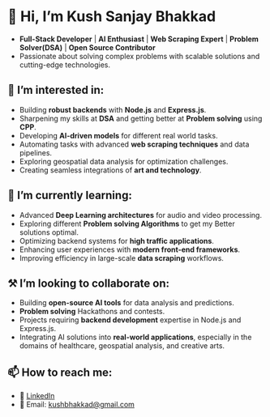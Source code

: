 # 👋 Hi, I’m Kush Sanjay Bhakkad  

- **Full-Stack Developer** | **AI Enthusiast** | **Web Scraping Expert** | **Problem Solver(DSA)** | **Open Source Contributor**
- Passionate about solving complex problems with scalable solutions and cutting-edge technologies.  

## 👀 I’m interested in:  
- Building **robust backends** with **Node.js** and **Express.js**.
- Sharpening my skills at **DSA** and getting better at **Problem solving** using **CPP**. 
- Developing **AI-driven models** for different real world tasks.
- Automating tasks with advanced **web scraping techniques** and data pipelines.  
- Exploring geospatial data analysis for optimization challenges.  
- Creating seamless integrations of **art and technology**.  

## 🌱 I’m currently learning:  
- Advanced **Deep Learning architectures** for audio and video processing.
- Exploring different **Problem solving Algorithms** to get my Better solutions optimal.
- Optimizing backend systems for **high traffic applications**.  
- Enhancing user experiences with **modern front-end frameworks**.  
- Improving efficiency in large-scale **data scraping** workflows.  

## ⚒️ I’m looking to collaborate on:  
- Building **open-source AI tools** for data analysis and predictions.
- **Problem solving** Hackathons and contests. 
- Projects requiring **backend development** expertise in Node.js and Express.js.  
- Integrating AI solutions into **real-world applications**, especially in the domains of healthcare, geospatial analysis, and creative arts.  

## 📫 How to reach me:  
- 💼 [LinkedIn](https://www.linkedin.com/in/kushbhakkad)  
- 📧 Email: [kushbhakkad@gmail.com](mailto:your-kushbhakkad@gmail.com)
